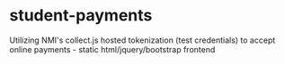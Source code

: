 # student-payments
Utilizing NMI's collect.js hosted tokenization (test credentials) to accept online payments - static html/jquery/bootstrap frontend
